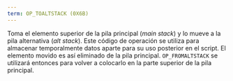 ```yaml
---
term: OP_TOALTSTACK (0X6B)
---
```


Toma el elemento superior de la pila principal (*main stack*) y lo mueve a la pila alternativa (*alt stack*). Este código de operación se utiliza para almacenar temporalmente datos aparte para su uso posterior en el script. El elemento movido es así eliminado de la pila principal. `OP_FROMALTSTACK` se utilizará entonces para volver a colocarlo en la parte superior de la pila principal.